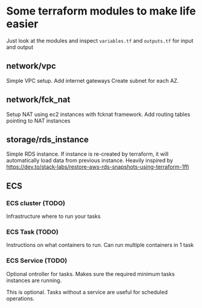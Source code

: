 # Some terraform modules to make life easier

Just look at the modules and inspect `variables.tf` and `outputs.tf` for input and output

## network/vpc
Simple VPC setup.
Add internet gateways
Create subnet for each AZ.

## network/fck_nat
Setup NAT using ec2 instances with fcknat framework.
Add routing tables pointing to NAT instances

## storage/rds_instance
Simple RDS instance.
If instance is re-created by terraform, it will automatically load data from previous instance.
Heavily inspired by https://dev.to/stack-labs/restore-aws-rds-snapshots-using-terraform-1ffi

## ECS

### ECS cluster (TODO)
Infrastructure where to run your tasks

### ECS Task (TODO)
Instructions on what containers to run. Can run multiple containers in 1 task

### ECS Service (TODO)
Optional ontroller for tasks. Makes sure the required minimum tasks instances are running.

This is optional. Tasks without a service are useful for scheduled operations.


